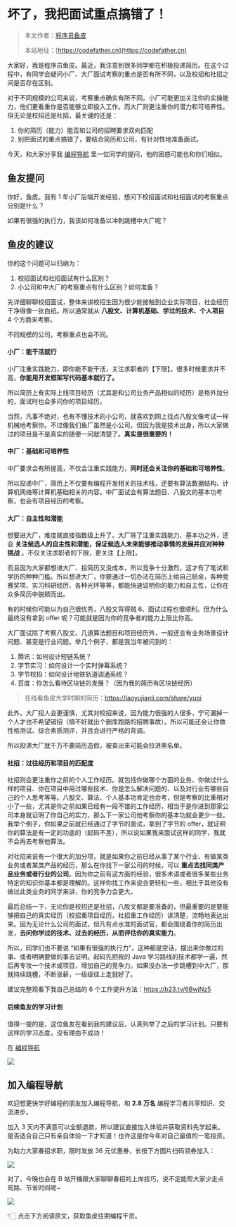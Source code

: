 # 坏了，我把面试重点搞错了！

> 本文作者：[程序员鱼皮](https://yuyuanweb.feishu.cn/wiki/Abldw5WkjidySxkKxU2cQdAtnah)
>
> 本站地址：[https://codefather.cn](https://codefather.cn)

大家好，我是程序员鱼皮。最近，我注意到很多同学都在积极投递简历。在这个过程中，有同学会疑问小厂、大厂面试考察的重点是否有所不同，以及校招和社招之间是否存在区别。

对于不同规模的公司来说，考察重点确实有所不同。小厂可能更加关注你的实操能力，他们更看重你是否能够立即投入工作。而大厂则更注重你的潜力和可培养性。但无论是校招还是社招，最关键的还是：

1. 你的简历（能力）能否和公司的招聘要求双向匹配
2. 别把面试的重点搞错了，要结合简历和公司，有针对性地准备面试。

今天，和大家分享我 [编程导航](https://mp.weixin.qq.com/s/5pt0nOTGb3g3Uf9kf-f31Q) 里一位同学的提问，他的困惑可能也和你们相似。



## 鱼友提问

你好，鱼皮。我有 1 年小厂后端开发经验，想问下校招面试和社招面试的考察重点分别是什么？

如果有很强的执行力，我该如何准备以冲刺跳槽中大厂呢？



## 鱼皮的建议

你的这个问题可以归纳为：

1. 校招面试和社招面试有什么区别？
2. 小公司和中大厂的考察重点有什么区别？如何准备？



先详细聊聊校招面试，整体来讲校招生因为很少能接触到企业实际项目，社会经历干净得像一张白纸。所以通常就从 **八股文、计算机基础、学过的技术、个人项目** 4 个方面来考察。

不同规模的公司，考察重点也会不同。



#### 小厂：能干活就行

小厂注重实践能力，即你能不能干活，关注求职者的【下限】。很多时候要求并不高，**你能用开发框架写代码基本就行了。**

所以简历上有实际上线项目经历（尤其是和公司业务产品相似的经历）是格外加分的，面试时也会多问你的项目经历。

当然，凡事不绝对，也有不懂技术的小公司，就喜欢到网上找点八股文像考试一样机械地考察你。不过像我们鱼厂虽然是小公司，但因为我是技术出身，所以大家做过的项目是不是真实的随便一问就清楚了。**真实是很重要的！**



#### 中厂：基础和可培养性

中厂要求会有所提高，不仅会注重实践能力，**同时还会关注你的基础和可培养性**。

所以投递中厂，简历上不仅要有编程开发相关的技术栈，还要有算法数据结构、计算机网络等计算机基础相关的内容。中厂面试会有算法题目、八股文的基本功考察，也会有项目经历的考察。



#### 大厂：自主性和潜能

想要进大厂，难度就直接指数级上升了。大厂除了注重实践能力、基本功之外，还会 **关注候选人的自主性和潜能，保证候选人未来能够推动事情的发展并应对种种挑战** 。不仅关注求职者的下限，更关注【上限】。

而且因为大家都想进大厂、投简历又没成本，所以竞争十分激烈，这才有了笔试和学历的种种门槛。所以想进大厂，你要通过一切办法在简历上给自己贴金，各种竞赛奖项、实习科研经历、各种光环等等，都能快速证明你的能力和自主性，让你在众多简历中脱颖而出。

有的时候你可能以为自己很优秀，八股文背得贼 6、面试过程也很顺利。但为什么最终没有拿到 offer 呢？可能就是因为你的竞争者的能力上限比你高。

大厂面试除了考察八股文、几道算法题目和项目经历外，一般还会有业务场景设计问题、甚至是行业问题。举几个例子，都是我当年被问到的：

1. 腾讯：如何设计短链系统？
2. 字节实习：如何设计一个实时弹幕系统？
3. 字节校招：如何设计地铁轨道调通系统？
4. 百度：你怎么看待区块链的发展？（因为我的简历有区块链经历）



> 在线看鱼皮大学时期的简历：https://laoyujianli.com/share/yupi



此外，大厂招人会更谨慎，尤其对校招来说，因为能力很强的人很多，宁可漏掉一个人才也不希望错招（搞不好就出个删库跑路的招聘事故）。所以可能还会让你做性格测试、综合素质测评，并且会进行严格的背调。

所以投递大厂就千万不要简历造假，被查出来可能会拉进黑名单。



#### 社招：过往经历和项目的匹配度

社招则会更注重你之前的个人工作经历。就包括你做哪个方面的业务、你做过什么样的项目、你在项目中用过哪些技术、你是怎么解决问题的、以及对行业有哪些自己的个人思考等等。八股文、算法、个人基本功肯定也会考，但是考察的比重相对小了一些，尤其是你之前如果已经有一段不错的工作经历，相当于是你进到那家公司本身就证明了你自己的实力，那么下一家公司他考察你的基本功就会更少一些。我举个例子，你如果之前就已经通过了字节的面试，拿到了字节的 offer，就证明你的算法是有一定的功底的（起码不差），所以说如果我来面试这样的同学，我就不会再去考察他算法。

对社招来说有一个很大的加分项，就是如果你之前已经从事了某个行业、有做某类业务或者某类产品的经历，那么在你找下一家公司的时候，可以 **重点去找同类产品业务或者行业的公司**。因为你之前有这方面的经验，很多术语或者很多某些业务特定的知识你基本都是理解的。这样你找工作来说会更轻松一些，相比于其他没有做过此类业务的同学来讲，你的竞争力会更大。

最后总结一下，无论你是校招还是社招，八股文都是要准备的，但最重要的是要能够把自己的真实经历（校招重项目经历，社招重工作经历）讲清楚，流畅地表达出来。因为无论什么公司的面试，但凡有点水准的面试官，都会围绕着你的简历出发，**去问你学过的技术、过去的经历，从而评估你的真实能力**。

所以，同学们也不要说 “如果有很强的执行力”，这种都是空话，摆出来你做过的事、或者明确要做的事去证明。起码先把我的 Java 学习路线的技术都学一遍，然后再专攻一个技术或项目，增加自己的竞争力。如果没办法一步跳槽到中大厂，那就持续跳槽，不断涨薪，一级级往上走就好了。



建议完整观看下我自己总结的 6 个工作提升方法：https://b23.tv/6BwjNz5



#### 后续鱼友的学习计划

值得一提的是，这位鱼友在看到我的建议后，认真列举了之后的学习计划。只要有这样的学习态度，没有理由不成功！

在 [编程导航](https://mp.weixin.qq.com/s/5pt0nOTGb3g3Uf9kf-f31Q) 

![](https://pic.yupi.icu/1/%E4%BC%81%E4%B8%9A%E5%BE%AE%E4%BF%A1%E6%88%AA%E5%9B%BE_d9c47048-5878-4047-9f81-3867f47e9a1c.png)



## 加入编程导航

欢迎想更快学好编程的朋友加入编程导航，和 **2.8 万名** 编程学习者共享知识、交流进步。

加入 3 天内不满意可以全额退款，所以建议直接加入体验并获取资料先学起来。是否适合自己只有亲自体验一下才知道！也许这是你今年对自己最值的一笔投资。

为助力大家春招求职，限时发放 36 元优惠券，长按下方图片扫码领券加入：

![](https://pic.yupi.icu/1/%E6%98%9F%E7%90%83%E4%BC%98%E6%83%A0%E5%88%B8%20(6).png)

对了，今晚也会在 B 站开播跟大家聊聊春招的上岸技巧，说不定能帮大家少走点弯路、节省时间呢~

![](https://pic.yupi.icu/1/image-20240305170142642.png)

👇🏻 点击下方阅读原文，获取鱼皮往期编程干货。